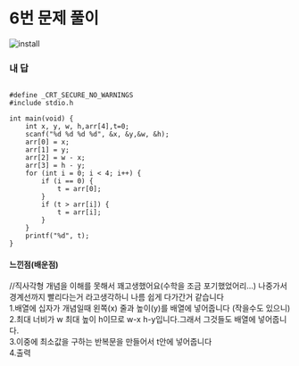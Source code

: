 # 6번 문제 풀이
![install](https://user-images.githubusercontent.com/81015704/118216966-7c24e000-b4af-11eb-91c2-2bc329cb5945.png)

### 내 답
<pre><code>
#define _CRT_SECURE_NO_WARNINGS
#include stdio.h

int main(void) {
	int x, y, w, h,arr[4],t=0;
	scanf("%d %d %d %d", &x, &y,&w, &h);
	arr[0] = x;
	arr[1] = y;
	arr[2] = w - x;
	arr[3] = h - y;
	for (int i = 0; i < 4; i++) {
		if (i == 0) {
			t = arr[0];
		}
		if (t > arr[i]) {
			t = arr[i];
		}
	}
	printf("%d", t);
}
</code></pre>


#### 느낀점(배운점)
//직사각형 개념을 이해를 못해서 꽤고생했어요(수학을 조금 포기했었어리...) 나중가서 경계선까지 빨리다는거 라고생각하니 나름 쉽게 다가간거 같습니다<br>
1.배열에 십자가 개념일때 왼쪽(x) 줄과 높이(y)를 배열에 넣어줍니다 (작을수도 있으니)<br>
2.최대 너비가 w 최대 높이 h이므로 w-x h-y입니다.그래서 그것들도 배열에 넣어줍니다.<br>
3.이중에 최소값을 구하는 반복문을 만들어서 t안에 넣어줍니다<br>
4.출력<br>
